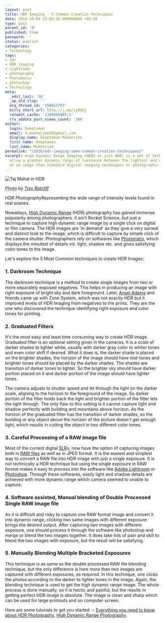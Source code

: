 ```yaml
---
layout: post
title: HDR Imaging - 5 Common Creation Techniques
date: 2010-10-04 12:05:26.000000000 +05:30
type: post
parent_id: '0'
published: true
password: ''
status: publish
categories:
- Technology
tags:
- hdr
- HDR Imaging
- Lightroom
- photography
- Photomatix
- photoshop
- Technology
meta:
  _edit_last: '56'
  _wp_old_slug: ''
  dsq_thread_id: '150811707'
  bitly_short_url: http://j.mp/iy0QUj
  retweet_cache: '1309495905:1'
  trx_addons_post_views_count: '164'
author:
  login: Deeptaman
  email: d.mukherjee05@gmail.com
  display_name: Deeptaman Mukherjee
  first_name: Deeptaman
  last_name: Mukherjee
permalink: "/2010/hdr-imaging-some-common-creation-techniques/"
excerpt: High Dynamic Range Imaging (HDRI or just HDR) is a set of techniques that
  allow a greater dynamic range of luminance between the lightest and darkest areas
  of an image than standard digital imaging techniques or photographic methods.
---
```

<div class="figure"><img src="{{ site.baseurl }}/assets/2010/10/hdr-taj-mahal.jpg" alt="Taj Mahal in HDR" />
<p class="credit"><abbr class="type" title="Photograph">Photo</abbr> by <cite><a href="http://www.flickr.com/photos/stuckincustoms/2035748576/">Trey Ratcliff</a></cite></p>
<p class="caption"><em class="title">HDR Photography</em>Representing the wide range of intensity levels found in real scenes.</p>
</div>
<p><!--more--></p>
<p>Nowadays, <a href="http://brajeshwar.wpengine.com/2006/what-are-hdr-or-high-dynamic-range-images/">High Dynamic Range</a> (HDR) photography has gained immense popularity among photographers. It ain't Rocket Science, but just a technique to capture high dynamic range image by a single click on digital or film camera. The HDR images are 'in demand' as they give a very surreal and distinct look to the image, which is difficult to capture by simple click of the camera shutter. Photographers rely on softwares like <a href="http://www.hdrsoft.com/">Photomatix</a>, which displays the minutest of details viz. light, shadow etc.  and gives satisfying color tones to the image. </p>
<p>Let's explore the 5 Most Common techniques to create HDR Images:</p>
<h3>1. Darkroom Technique</h3>
<p>The darkroom technique is a method to create single images from two or more separately exposed negatives. This helps in producing an image with right exposure of bright sky and dark foreground. Later, <a href="http://www.anseladams.com/">Ansel Adams</a> and friends came up with Zone System, which was not exactly HDR but it improved levels of HDR Imaging from negatives to the prints. They are the one who discovered the technique identifying right exposure and color tones for printing.</p>
<h3>2. Graduated Filters</h3>
<p>It's the most easy and least time consuming way to create HDR image. Graduated filter is an optional setting given in the cameras. It is a scale of darker shades to lighter white, usually with darker gray color to whiter tones and even color shift if desired. What it does is, the darker shade is placed on the brighter shades, the horizon of the image should have mid-tones and brighter tones should be placed by the darker shades. The shades are transition of darker tones to lighter. So the brighter sky should have darker portion placed on it and darker portion of the image should have lighter tones.</p>
<p>The camera adjusts to shutter speed and let through the light on the darker scale, aligning to the horizon to the foreground of the image. So darker portion of the filter holds back the light and brighter portion of the filter lets the light through. The only flaw to this setting is it cannot capture light and shadow perfectly with building and mountains above horizon. As the horizon of the graduated filter has the transition of darker shades, so the building or any object above the horizon of the picture doesn't get enough light, which results in cutting the object in two different color tones. </p>
<h3>3. Careful Processing of a RAW image file</h3>
<p>Most of the current digital <a href="http://en.wikipedia.org/wiki/Single-lens_reflex_camera">SLR</a>s, now have the option of capturing images both in <a href="http://en.wikipedia.org/wiki/Raw_image_format">RAW files</a> as well as in JPEG format. It is the easiest and simplest way to convert a RAW file into HDR image  with just a single exposure. It is not technically a HDR technique but using the single exposure in RAW format makes it easy to process into the software like <a href="http://www.adobe.com/products/photoshoplightroom/">Adobe Lightroom</a> or <a href="http://www.adobe.com/products/photoshop/">Photoshop</a>. Through these softwares, easily light and shadow details are achieved with more dynamic range which camera seemed to unable to capture. </p>
<h3>4. Software assisted, Manual blending of Double Processed Single RAW image file</h3>
<p>As it is difficult and risky to capture one RAW format image and convert it into dynamic range, clicking two same images with different exposure brings the desired output. After capturing two images with different exposure, one should process it through the software like photoshop and merge or blend the two images together. It does take lots of pain and skill to blend the two images with exposure, but the result will be satisfying. </p>
<h3>5. Manually Blending Multiple Bracketed Exposures</h3>
<p>This technique is as same as the double processed RAW file blending technique, but the only difference is here more than two images are captured with different exposures, as required. In this technique, one clicks the photos according to the darker to lighter tones in the image. Again, the blending technique is used to get the high dynamic range image. The whole process is done manually, so it is hectic and painful, but the results in getting perfect HDR image is absolute. The image is clean and sharp which can be used for large printouts and on computer screen.</p>
<p>Here are some tutorials to get you started -- <a href="http://www.stuckincustoms.com/hdr-tutorial/">Everything you need to know about HDR Photography</a>, <a href="http://www.cambridgeincolour.com/tutorials/high-dynamic-range.htm">High Dynamic Range Photography</a>.</p>
